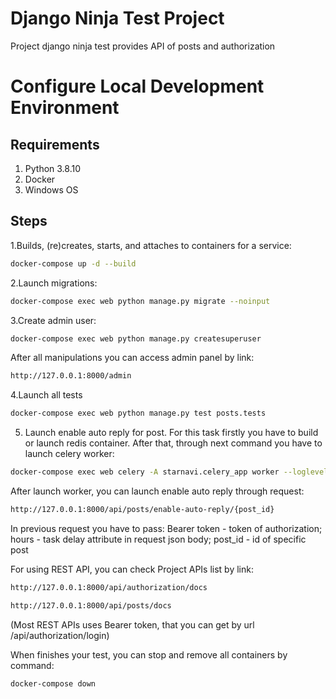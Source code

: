 # Django Ninja Test Project

Project django ninja test provides API of posts and authorization

# Configure Local Development Environment
## Requirements
1. Python 3.8.10
2. Docker
3. Windows OS

## Steps
1.Builds, (re)creates, starts, and attaches to containers for a service: 
```bash
docker-compose up -d --build
```

2.Launch migrations:
```bash
docker-compose exec web python manage.py migrate --noinput
```

3.Create admin user:
```bash
docker-compose exec web python manage.py createsuperuser
```
After all manipulations you can access admin panel by link:
```bash 
http://127.0.0.1:8000/admin
```
4.Launch all tests
```bash 
docker-compose exec web python manage.py test posts.tests
```
5. Launch enable auto reply for post. For this task firstly you have to build or launch redis container. After that,
through next command you have to launch celery worker:
```bash 
docker-compose exec web celery -A starnavi.celery_app worker --loglevel=INFO -P solo
```
After launch worker, you can launch enable auto reply through request:
```bash 
http://127.0.0.1:8000/api/posts/enable-auto-reply/{post_id}
```
In previous request you have to pass:
    Bearer token - token of authorization;
    hours - task delay attribute in request json body;
    post_id - id of specific post

For using REST API, you can check Project APIs list by link:
```bash 
http://127.0.0.1:8000/api/authorization/docs
```
```bash
http://127.0.0.1:8000/api/posts/docs
```
(Most REST APIs uses Bearer token, that you can get by url /api/authorization/login)

 
When finishes your test, you can stop and remove all containers by command:
```bash
docker-compose down
```
